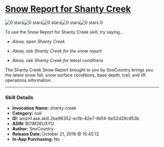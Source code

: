 # [Snow Report for Shanty Creek](http://alexa.amazon.com/#skills/amzn1.ask.skill.2be96352-ecfb-42e7-8d14-6e52d29c953b)
![0 stars](../../images/ic_star_border_black_18dp_1x.png)![0 stars](../../images/ic_star_border_black_18dp_1x.png)![0 stars](../../images/ic_star_border_black_18dp_1x.png)![0 stars](../../images/ic_star_border_black_18dp_1x.png)![0 stars](../../images/ic_star_border_black_18dp_1x.png) 0

To use the Snow Report for Shanty Creek skill, try saying...

* *Alexa, open Shanty Creek*

* *Alexa, ask Shanty Creek for the snow report*

* *Alexa, ask Shanty Creek for latest conditions*

The Shanty Creek Snow Report brought to you by SnoCountry brings you the latest snow fall, snow surface conditions,  base depth, trail, and lift operations information.

***

### Skill Details

* **Invocation Name:** shanty creek
* **Category:** null
* **ID:** amzn1.ask.skill.2be96352-ecfb-42e7-8d14-6e52d29c953b
* **ASIN:** B01M26UXYU
* **Author:** SnoCountry
* **Release Date:** October 21, 2016 @ 15:45:12
* **In-App Purchasing:** No
